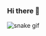 ### Hi there 👋

![snake gif](https://github.com/Shivaraj-Padala/Shivaraj-Padala/blob/output/github-contribution-grid-snake.svg)
